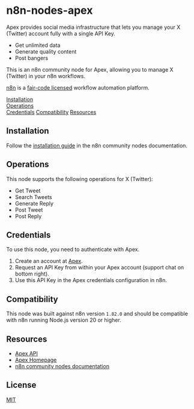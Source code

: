 # n8n-nodes-apex

Apex provides social media infrastructure that lets you manage your X (Twitter) account fully with a single API Key.

* Get unlimited data
* Generate quality content
* Post bangers

This is an n8n community node for Apex, allowing you to manage X (Twitter) in your n8n workflows.

[n8n](https://n8n.io/) is a [fair-code licensed](https://docs.n8n.io/reference/license/) workflow automation platform.

[Installation](#installation)  
[Operations](#operations)  
[Credentials](#credentials)
[Compatibility](#compatibility)
[Resources](#resources)  

## Installation

Follow the [installation guide](https://docs.n8n.io/integrations/community-nodes/installation/) in the n8n community nodes documentation.

## Operations

This node supports the following operations for X (Twitter):
*   Get Tweet
*   Search Tweets
*   Generate Reply
*   Post Tweet
*   Post Reply

## Credentials

To use this node, you need to authenticate with Apex.
1.  Create an account at [Apex](https://apexagents.ai/).
2.  Request an API Key from within your Apex account (support chat on bottom right).
3.  Use this API Key in the Apex credentials configuration in n8n.

## Compatibility

This node was built against n8n version `1.82.0` and should be compatible with n8n running Node.js version 20 or higher.

## Resources

* [Apex API](https://apex-backend-435707161213.us-west1.run.app/)
* [Apex Homepage](https://apexagents.ai/)
* [n8n community nodes documentation](https://docs.n8n.io/integrations/#community-nodes)

## License

[MIT](https://github.com/n8n-io/n8n-nodes-starter/blob/master/LICENSE.md)
